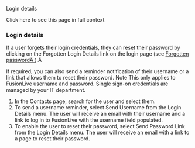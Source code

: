 Login details

Click here to see this page in full context

###  Login details

If a user forgets their login credentials, they can reset their password by
clicking on the Forgotten Login Details link on the login page (see [
Forgotten passwordÂ ](../User_Settings/Forgotten.htm#h) ).Â

If required, you can also send a reminder notification of their username or a
link that allows them to reset their password.  Note  This only applies to
FusionLive username and password. Single sign-on credentials are managed by
your IT department.

  1. In the Contacts page, search for the user and select them. 
  2. To send a username reminder, select Send Username from the Login Details menu. The user will receive an email with their username and a link to log in to FusionLive with the username field populated. 
  3. To enable the user to reset their password, select Send Password Link from the Login Details menu. The user will receive an email with a link to a page to reset their password. 

